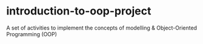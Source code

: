 # introduction-to-oop-project
A set of activities to implement the concepts of modelling &amp; Object-Oriented Programming (OOP)
